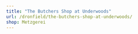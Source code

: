 ```yaml
---
title: "The Butchers Shop at Underwoods"
url: /dronfield/the-butchers-shop-at-underwoods/
shop: Metzgerei
---
```

